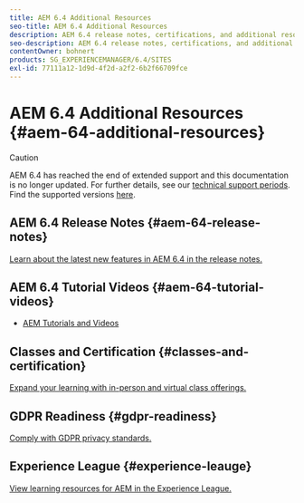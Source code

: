 ```yaml
---
title: AEM 6.4 Additional Resources
seo-title: AEM 6.4 Additional Resources
description: AEM 6.4 release notes, certifications, and additional resources
seo-description: AEM 6.4 release notes, certifications, and additional resources
contentOwner: bohnert
products: SG_EXPERIENCEMANAGER/6.4/SITES
exl-id: 77111a12-1d9d-4f2d-a2f2-6b2f66709fce
---
```

# AEM 6.4 Additional Resources {#aem-64-additional-resources}

>[!CAUTION]
>
>AEM 6.4 has reached the end of extended support and this documentation is no longer updated. For further details, see our [technical support periods](https://helpx.adobe.com/support/programs/eol-matrix.html). Find the supported versions [here](https://experienceleague.adobe.com/docs/).

## AEM 6.4 Release Notes {#aem-64-release-notes}

[Learn about the latest new features in AEM 6.4 in the release notes.](/help/release-notes/home.md)

## AEM 6.4 Tutorial Videos {#aem-64-tutorial-videos}

* [AEM Tutorials and Videos](https://experienceleague.adobe.com/docs/experience-manager-cloud-service.html#tutorials)

## Classes and Certification {#classes-and-certification}

[Expand your learning with in-person and virtual class offerings.](https://training.adobe.com/training/courses.html#solution=adobeExperienceManager)

## GDPR Readiness {#gdpr-readiness}

[Comply with GDPR privacy standards.](/help/managing/data-protection-and-privacy.md)

## Experience League {#experience-leauge}

[View learning resources for AEM in the Experience League.](https://guided.adobe.com/?promoid=K42KVXHD&mv=other#dashboard)
